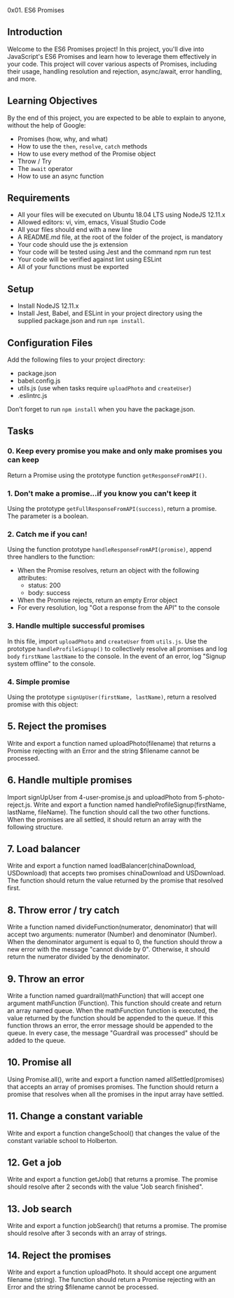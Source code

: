 0x01. ES6 Promises

## Introduction

Welcome to the ES6 Promises project! In this project, you'll dive into JavaScript's ES6 Promises and learn how to leverage them effectively in your code. This project will cover various aspects of Promises, including their usage, handling resolution and rejection, async/await, error handling, and more.

## Learning Objectives

By the end of this project, you are expected to be able to explain to anyone, without the help of Google:

- Promises (how, why, and what)
- How to use the `then`, `resolve`, `catch` methods
- How to use every method of the Promise object
- Throw / Try
- The `await` operator
- How to use an async function

## Requirements

- All your files will be executed on Ubuntu 18.04 LTS using NodeJS 12.11.x
- Allowed editors: vi, vim, emacs, Visual Studio Code
- All your files should end with a new line
- A README.md file, at the root of the folder of the project, is mandatory
- Your code should use the js extension
- Your code will be tested using Jest and the command npm run test
- Your code will be verified against lint using ESLint
- All of your functions must be exported

## Setup

- Install NodeJS 12.11.x
- Install Jest, Babel, and ESLint in your project directory using the supplied package.json and run `npm install`.

## Configuration Files

Add the following files to your project directory:

- package.json
- babel.config.js
- utils.js (use when tasks require `uploadPhoto` and `createUser`)
- .eslintrc.js

Don’t forget to run `npm install` when you have the package.json.

## Tasks

### 0. Keep every promise you make and only make promises you can keep

Return a Promise using the prototype function `getResponseFromAPI()`. 

### 1. Don't make a promise...if you know you can't keep it

Using the prototype `getFullResponseFromAPI(success)`, return a promise. The parameter is a boolean.

### 2. Catch me if you can!

Using the function prototype `handleResponseFromAPI(promise)`, append three handlers to the function:
- When the Promise resolves, return an object with the following attributes:
  - status: 200
  - body: success
- When the Promise rejects, return an empty Error object
- For every resolution, log "Got a response from the API" to the console

### 3. Handle multiple successful promises

In this file, import `uploadPhoto` and `createUser` from `utils.js`. Use the prototype `handleProfileSignup()` to collectively resolve all promises and log `body` `firstName` `lastName` to the console. In the event of an error, log "Signup system offline" to the console.

### 4. Simple promise

Using the prototype `signUpUser(firstName, lastName)`, return a resolved promise with this object:

## 5. Reject the promises
Write and export a function named uploadPhoto(filename) that returns a Promise rejecting with an Error and the string $filename cannot be processed.

## 6. Handle multiple promises
Import signUpUser from 4-user-promise.js and uploadPhoto from 5-photo-reject.js. Write and export a function named handleProfileSignup(firstName, lastName, fileName). The function should call the two other functions. When the promises are all settled, it should return an array with the following structure.

## 7. Load balancer
Write and export a function named loadBalancer(chinaDownload, USDownload) that accepts two promises chinaDownload and USDownload. The function should return the value returned by the promise that resolved first.

## 8. Throw error / try catch
Write a function named divideFunction(numerator, denominator) that will accept two arguments: numerator (Number) and denominator (Number). When the denominator argument is equal to 0, the function should throw a new error with the message "cannot divide by 0". Otherwise, it should return the numerator divided by the denominator.

## 9. Throw an error
Write a function named guardrail(mathFunction) that will accept one argument mathFunction (Function). This function should create and return an array named queue. When the mathFunction function is executed, the value returned by the function should be appended to the queue. If this function throws an error, the error message should be appended to the queue. In every case, the message "Guardrail was processed" should be added to the queue.

## 10. Promise all
Using Promise.all(), write and export a function named allSettled(promises) that accepts an array of promises promises. The function should return a promise that resolves when all the promises in the input array have settled.

## 11. Change a constant variable
Write and export a function changeSchool() that changes the value of the constant variable school to Holberton.

## 12. Get a job
Write and export a function getJob() that returns a promise. The promise should resolve after 2 seconds with the value "Job search finished".

## 13. Job search
Write and export a function jobSearch() that returns a promise. The promise should resolve after 3 seconds with an array of strings.

## 14. Reject the promises
Write and export a function uploadPhoto. It should accept one argument filename (string). The function should return a Promise rejecting with an Error and the string $filename cannot be processed.

